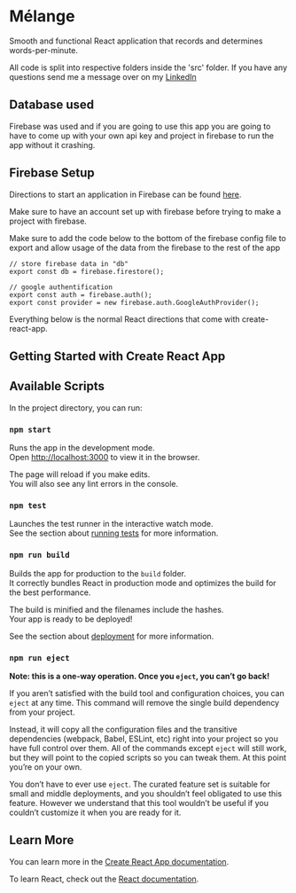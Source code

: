 # Mélange

Smooth and functional React application that records and determines words-per-minute.

All code is split into respective folders inside the 'src' folder. If you have any questions send me a message over on my [LinkedIn](https://www.linkedin.com/in/trevor-marshall-0b17121b2/)

## Database used

Firebase was used and if you are going to use this app you are going to have to come up with your own api key and project in firebase to run the app without it crashing.

## Firebase Setup

Directions to start an application in Firebase can be found [here](https://firebase.google.com/docs/web/setup).

Make sure to have an account set up with firebase before trying to make a project with firebase.

Make sure to add the code below to the bottom of the firebase config file to export and allow usage of the data from the firebase to the rest of the app

```
// store firebase data in "db"
export const db = firebase.firestore();

// google authentification
export const auth = firebase.auth();
export const provider = new firebase.auth.GoogleAuthProvider();

```

Everything below is the normal React directions that come with create-react-app.

## Getting Started with Create React App

## Available Scripts

In the project directory, you can run:

### `npm start`

Runs the app in the development mode.\
Open [http://localhost:3000](http://localhost:3000) to view it in the browser.

The page will reload if you make edits.\
You will also see any lint errors in the console.

### `npm test`

Launches the test runner in the interactive watch mode.\
See the section about [running tests](https://facebook.github.io/create-react-app/docs/running-tests) for more information.

### `npm run build`

Builds the app for production to the `build` folder.\
It correctly bundles React in production mode and optimizes the build for the best performance.

The build is minified and the filenames include the hashes.\
Your app is ready to be deployed!

See the section about [deployment](https://facebook.github.io/create-react-app/docs/deployment) for more information.

### `npm run eject`

**Note: this is a one-way operation. Once you `eject`, you can’t go back!**

If you aren’t satisfied with the build tool and configuration choices, you can `eject` at any time. This command will remove the single build dependency from your project.

Instead, it will copy all the configuration files and the transitive dependencies (webpack, Babel, ESLint, etc) right into your project so you have full control over them. All of the commands except `eject` will still work, but they will point to the copied scripts so you can tweak them. At this point you’re on your own.

You don’t have to ever use `eject`. The curated feature set is suitable for small and middle deployments, and you shouldn’t feel obligated to use this feature. However we understand that this tool wouldn’t be useful if you couldn’t customize it when you are ready for it.

## Learn More

You can learn more in the [Create React App documentation](https://facebook.github.io/create-react-app/docs/getting-started).

To learn React, check out the [React documentation](https://reactjs.org/).
